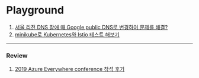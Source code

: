 # Playground

1. [서울 리전 DNS 장애 때 Google public DNS로 변경하여 문제를 해결?](https://github.com/jaemyunlee/playground/tree/master/aws_dns_problem)
2. [minikube로 Kubernetes와 Istio 테스트 해보기](https://github.com/jaemyunlee/playground/tree/master/kubernetes/)

---

### Review

1. [2019 Azure Everywhere conference 참석 후기](https://github.com/jaemyunlee/playground/tree/master/conferences/2019/AzureEverywhere/)